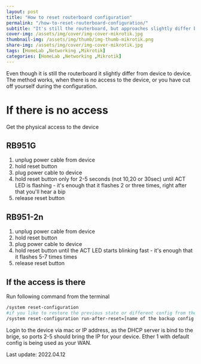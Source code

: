 ```yaml
---
layout: post
title: "How to reset routerboard configuration"
permalink: "/how-to-reset-routerboard-configuration/"
subtitle: "It's still the routerboard, but approaches slightly differ between products"
cover-img: /assets/img/cover/img-cover-mikrotik.jpg
thumbnail-img: /assets/img/thumb/img-thumb-mikrotik.png
share-img: /assets/img/cover/img-cover-mikrotik.jpg
tags: [HomeLab ,Networking ,Mikrotik]
categories: [HomeLab ,Networking ,Mikrotik]
---
```

Even though it is still the routerboard it slightly differ from device to device.
The method works, when there is no access to the device, or you have cut off yourself during the configuration.

# If there is no access
Get the physical access to the device
## RB951G
1. unplug power cable from device
2. hold reset button
3. plug power cable to device
4. hold reset button only for 2-5 seconds (not 10,20 or 30sec) until ACT LED is flashing - it's enough that it flashes 2 or three times, right after that you'll hear a bip
5. release reset button

## RB951-2n
1. unplug power cable from device
2. hold reset button
3. plug power cable to device
4. hold reset button until the ACT LED starts blinking fast - it's enough that it flashes 5-7 times times
5. release reset button

## If the access is there
Run following command from the terminal
```bash
/system reset-configuration
#if you like to restore the previous state or different config from the backup
/system reset-configuration run-after-reset=[name of the backup config file]
```

Login to the device via mac or IP address, as the DHCP server is bind to the brige, so ports 2-5 should bring the IP for your device. Ether 1 with default config is being used as your WAN.

Last update: 2022.04.12
